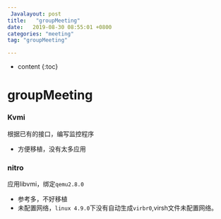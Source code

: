 ```yaml
---
 Javalayout: post
title:   "groupMeeting"
date:   2019-08-30 08:55:01 +0800
categories: "meeting"
tag: "groupMeeting"

---
```


* content
{:toc}




# groupMeeting

### Kvmi

根据已有的接口，编写监控程序

* 方便移植，没有太多应用

### nitro

应用libvmi，绑定`qemu2.8.0`

* 参考多，不好移植
* 未配置网络，`linux 4.9.0`下没有自动生成`virbr0`,virsh文件未配置网络。

